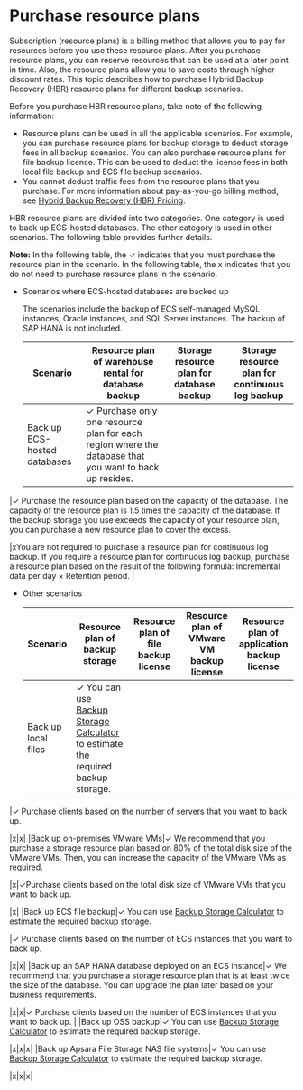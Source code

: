 # Purchase resource plans

Subscription \(resource plans\) is a billing method that allows you to pay for resources before you use these resource plans. After you purchase resource plans, you can reserve resources that can be used at a later point in time. Also, the resource plans allow you to save costs through higher discount rates. This topic describes how to purchase Hybrid Backup Recovery \(HBR\) resource plans for different backup scenarios.

Before you purchase HBR resource plans, take note of the following information:

-   Resource plans can be used in all the applicable scenarios. For example, you can purchase resource plans for backup storage to deduct storage fees in all backup scenarios. You can also purchase resource plans for file backup license. This can be used to deduct the license fees in both local file backup and ECS file backup scenarios.
-   You cannot deduct traffic fees from the resource plans that you purchase. For more information about pay-as-you-go billing method, see [Hybrid Backup Recovery \(HBR\) Pricing](https://www.alibabacloud.com/product/hybrid-backup-recovery/pricing).

HBR resource plans are divided into two categories. One category is used to back up ECS-hosted databases. The other category is used in other scenarios. The following table provides further details.

**Note:** In the following table, the ✓ indicates that you must purchase the resource plan in the scenario. In the following table, the x indicates that you do not need to purchase resource plans in the scenario.

-   Scenarios where ECS-hosted databases are backed up

    The scenarios include the backup of ECS self-managed MySQL instances, Oracle instances, and SQL Server instances. The backup of SAP HANA is not included.

    |Scenario|Resource plan of warehouse rental for database backup|Storage resource plan for database backup|Storage resource plan for continuous log backup|
    |--------|-----------------------------------------------------|-----------------------------------------|-----------------------------------------------|
    |Back up ECS-hosted databases|✓ Purchase only one resource plan for each region where the database that you want to back up resides.

|✓ Purchase the resource plan based on the capacity of the database. The capacity of the resource plan is 1.5 times the capacity of the database. If the backup storage you use exceeds the capacity of your resource plan, you can purchase a new resource plan to cover the excess.

|xYou are not required to purchase a resource plan for continuous log backup. If you require a resource plan for continuous log backup, purchase a resource plan based on the result of the following formula: Incremental data per day × Retention period. |

-   Other scenarios

    |Scenario|Resource plan of backup storage|Resource plan of file backup license|Resource plan of VMware VM backup license|Resource plan of application backup license|
    |--------|-------------------------------|------------------------------------|-----------------------------------------|-------------------------------------------|
    |Back up local files|✓ You can use [Backup Storage Calculator](https://g.alicdn.com/aliyun/brs/2.7.1/calc.html) to estimate the required backup storage.

|✓ Purchase clients based on the number of servers that you want to back up.

|x|x|
    |Back up on-premises VMware VMs|✓ We recommend that you purchase a storage resource plan based on 80% of the total disk size of the VMware VMs. Then, you can increase the capacity of the VMware VMs as required.

|x|✓Purchase clients based on the total disk size of VMware VMs that you want to back up.

|x|
    |Back up ECS file backup|✓ You can use [Backup Storage Calculator](https://g.alicdn.com/aliyun/brs/2.7.1/calc.html) to estimate the required backup storage.

|✓ Purchase clients based on the number of ECS instances that you want to back up.

|x|x|
    |Back up an SAP HANA database deployed on an ECS instance|✓ We recommend that you purchase a storage resource plan that is at least twice the size of the database. You can upgrade the plan later based on your business requirements.

|x|x|✓ Purchase clients based on the number of ECS instances that you want to back up. |
    |Back up OSS backup|✓ You can use [Backup Storage Calculator](https://g.alicdn.com/aliyun/brs/2.7.1/calc.html) to estimate the required backup storage.

|x|x|x|
    |Back up Apsara File Storage NAS file systems|✓ You can use [Backup Storage Calculator](https://g.alicdn.com/aliyun/brs/2.7.1/calc.html) to estimate the required backup storage.

|x|x|x|


